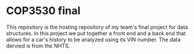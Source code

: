 
# COP3530 final
This repository is the hosting repository of my team's final project for data structures. In this project we put together a front end and a back end that allows for a car's history to be analyzed using its VIN number. The data dervied is from the NHTS.
